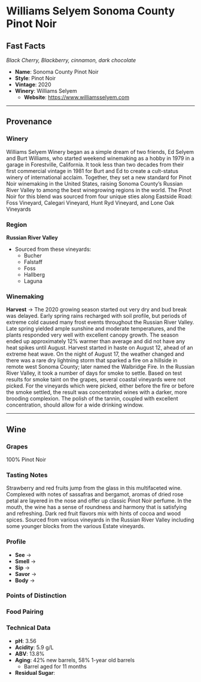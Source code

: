 # Williams Selyem Sonoma County Pinot Noir
## Fast Facts
*Black Cherry, Blackberry, cinnamon, dark chocolate*
- **Name**: Sonoma County Pinot Noir
- **Style**: Pinot Noir
- **Vintage**: 2020
- **Winery**: Williams Selyem
	- **Website**: https://www.williamsselyem.com 
- - - -
## Provenance
### Winery
Williams Selyem Winery began as a simple dream of two friends, Ed Selyem and Burt Williams, who started weekend winemaking as a hobby in 1979 in a garage in Forestville, California. It took less than two decades from their first commercial vintage in 1981 for Burt and Ed to create a cult-status winery of international acclaim. Together, they set a new standard for Pinot Noir winemaking in the United States, raising Sonoma County’s Russian River Valley to among the best winegrowing regions in the world. The Pinot Noir for this blend was sourced from four unique sties along Eastside Road: Foss Vineyard, Calegari Vineyard, Hunt Ryd Vineyard, and Lone Oak Vineyards
### Region
**Russian River Valley**
- Sourced from these vineyards:
	- Bucher
	- Falstaff
	- Foss
	- Hallberg
	- Laguna
### Winemaking 
**Harvest** → The 2020 growing season started out very dry and bud break was delayed. Early spring rains recharged with soil profile, but periods of extreme cold caused many frost events throughout the Russian River Valley. Late spring yielded ample sunshine and moderate temperatures, and the plants responded very well with excellent canopy growth. The season ended up approximately 12% warmer than average and did not have any heat spikes until August. Harvest started in haste on August 12, ahead of an extreme heat wave. On the night of August 17, the weather changed and there was a rare dry lightning storm that sparked a fire on a hillside in remote west Sonoma County; later named the Walbridge Fire. In the Russian River Valley, it took a number of days for smoke to settle. Based on test results for smoke taint on the grapes, several coastal vineyards were not picked. For the vineyards which were picked, either before the fire or before the smoke settled, the result was concentrated wines with a darker, more brooding complexion. The polish of the tannin, coupled with excellent concentration, should allow for a wide drinking window.
- - - -
## Wine
### Grapes
100% Pinot Noir
### Tasting Notes
Strawberry and red fruits jump from the glass in this multifaceted wine. Complexed with notes of sassafras and bergamot, aromas of dried rose petal are layered in the nose and offer up classic Pinot Noir perfume. In the mouth, the wine has a sense of roundness and harmony that is satisfying and refreshing. Dark red fruit flavors mix with hints of cocoa and wood spices. Sourced from various vineyards in the Russian River Valley including some younger blocks from the various Estate vineyards.
### Profile
- **See** →  
- **Smell** → 
- **Sip** → 
- **Savor** → 
- **Body** → 
### Points of Distinction
### Food Pairing
### Technical Data
- **pH**: 3.56
- **Acidity**: 5.9 g/L
- **ABV**: 13.8%
- **Aging**: 42% new barrels, 58% 1-year old barrels
	- Barrel aged for 11 months
- **Residual Sugar**: 
